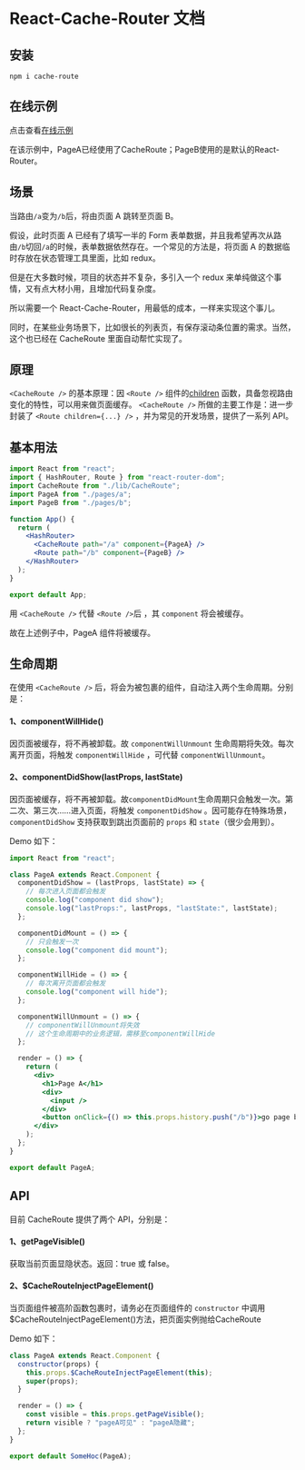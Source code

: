 # React-Cache-Router 文档

## 安装
`npm i cache-route`

## 在线示例
点击查看[在线示例](https://yuanzhizhu.github.io/react-cache-router/index.html)

在该示例中，PageA已经使用了CacheRoute；PageB使用的是默认的React-Router。

## 场景

当路由`/a`变为`/b`后，将由页面 A 跳转至页面 B。

假设，此时页面 A 已经有了填写一半的 Form 表单数据，并且我希望再次从路由`/b`切回`/a`的时候，表单数据依然存在。一个常见的方法是，将页面 A 的数据临时存放在状态管理工具里面，比如 redux。

但是在大多数时候，项目的状态并不复杂，多引入一个 redux 来单纯做这个事情，又有点大材小用，且增加代码复杂度。

所以需要一个 React-Cache-Router，用最低的成本，一样来实现这个事儿。

同时，在某些业务场景下，比如很长的列表页，有保存滚动条位置的需求。当然，这个也已经在 CacheRoute 里面自动帮忙实现了。

## 原理

`<CacheRoute />` 的基本原理：因 `<Route />` 组件的[children](https://reacttraining.com/react-router/web/api/Route/children-func) 函数，具备忽视路由变化的特性，可以用来做页面缓存。 `<CacheRoute />` 所做的主要工作是：进一步封装了 `<Route children={...} />` ，并为常见的开发场景，提供了一系列 API。

## 基本用法

```jsx
import React from "react";
import { HashRouter, Route } from "react-router-dom";
import CacheRoute from "./lib/CacheRoute";
import PageA from "./pages/a";
import PageB from "./pages/b";

function App() {
  return (
    <HashRouter>
      <CacheRoute path="/a" component={PageA} />
      <Route path="/b" component={PageB} />
    </HashRouter>
  );
}

export default App;
```

用 `<CacheRoute />` 代替 `<Route />`后 ，其 `component` 将会被缓存。

故在上述例子中，PageA 组件将被缓存。

## 生命周期

在使用 `<CacheRoute />` 后，将会为被包裹的组件，自动注入两个生命周期。分别是：

#### 1、componentWillHide()

因页面被缓存，将不再被卸载。故 `componentWillUnmount` 生命周期将失效。每次离开页面，将触发 `componentWillHide` ，可代替 `componentWillUnmount`。

#### 2、componentDidShow(lastProps, lastState)

因页面被缓存，将不再被卸载。故`componentDidMount`生命周期只会触发一次。第二次、第三次……进入页面，将触发 `componentDidShow` 。因可能存在特殊场景，`componentDidShow` 支持获取到跳出页面前的 `props` 和 `state`（很少会用到）。

Demo 如下：

```jsx
import React from "react";

class PageA extends React.Component {
  componentDidShow = (lastProps, lastState) => {
    // 每次进入页面都会触发
    console.log("component did show");
    console.log("lastProps:", lastProps, "lastState:", lastState);
  };

  componentDidMount = () => {
    // 只会触发一次
    console.log("component did mount");
  };

  componentWillHide = () => {
    // 每次离开页面都会触发
    console.log("component will hide");
  };

  componentWillUnmount = () => {
    // componentWillUnmount将失效
    // 这个生命周期中的业务逻辑，需移至componentWillHide
  };

  render = () => {
    return (
      <div>
        <h1>Page A</h1>
        <div>
          <input />
        </div>
        <button onClick={() => this.props.history.push("/b")}>go page b</button>
      </div>
    );
  };
}

export default PageA;
```

## API

目前 CacheRoute 提供了两个 API，分别是：

#### 1、getPageVisible()

获取当前页面显隐状态。返回：true 或 false。

#### 2、\$CacheRouteInjectPageElement()

当页面组件被高阶函数包裹时，请务必在页面组件的 `constructor` 中调用\$CacheRouteInjectPageElement()方法，把页面实例抛给CacheRoute

Demo 如下：

```jsx
class PageA extends React.Component {
  constructor(props) {
    this.props.$CacheRouteInjectPageElement(this);
    super(props);
  }

  render = () => {
    const visible = this.props.getPageVisible();
    return visible ? "pageA可见" : "pageA隐藏";
  };
}

export default SomeHoc(PageA);
```
